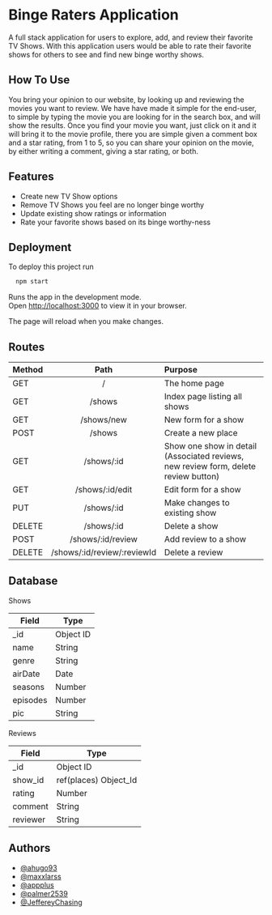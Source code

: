 
# Binge Raters Application

A full stack application for users to explore, add, and review their favorite TV Shows. 
With this application users would be able to rate their favorite shows for others to see and find new binge worthy shows.


## How To Use

You bring your opinion to our website, by looking up and reviewing the movies you want to review. We have have made it simple for the end-user, 
to simple by typing the movie you are looking for in the search box, and will show the results. Once you find your movie you want, just click on it
and it will bring it to the movie profile, there you are simple given a comment box and  a star rating, from 1 to 5, so you can share your opinion on the movie, by either writing a comment, giving a star rating, or both. 


## Features

- Create new TV Show options
- Remove TV Shows you feel are no longer binge worthy
- Update existing show ratings or information
- Rate your favorite shows based on its binge worthy-ness
 


## Deployment

To deploy this project run

```bash
  npm start
```

Runs the app in the development mode.\
Open [http://localhost:3000](http://localhost:3000) to view it in your browser.

The page will reload when you make changes.

## Routes

| Method  | Path      |	Purpose                       |
|---------|:---------:|:--------------------------------|
| GET     |	/ | The home page |
| GET	  | /shows | Index page listing all shows |
| GET	  | /shows/new	  | New form for a show |
| POST	  | /shows | Create a new place |
| GET	  | /shows/:id | Show one show in detail (Associated reviews, new review form, delete review button) |
| GET	  | /shows/:id/edit| Edit form for a show |
| PUT	  | /shows/:id | Make changes to existing show |
| DELETE  |	/shows/:id	| Delete a show |
| POST	  | /shows/:id/review| Add review to a show |
| DELETE  | /shows/:id/review/:reviewId |	Delete a review |

## Database

Shows

| Field |	Type |
|-------|--------|
| _id	| Object ID |
| name	| String |
| genre	| String |
| airDate	| Date |
| seasons	| Number |
| episodes | Number |
| pic	| String |

Reviews

| Field | Type |
|-------|-------|
| _id |	Object ID |
| show_id | ref(places) Object_Id |
| rating | Number |
| comment |	String |
| reviewer | String |

## Authors

- [@ahugo93](https://www.github.com/ahugo93)
- [@maxxlarss](https://www.github.com/maxxlarss)
- [@appplus](https://www.github.com/appplus)
- [@palmer2539](https://www.github.com/palmer2539)
- [@JeffereyChasing](https://github.com/JeffereyChasing)

